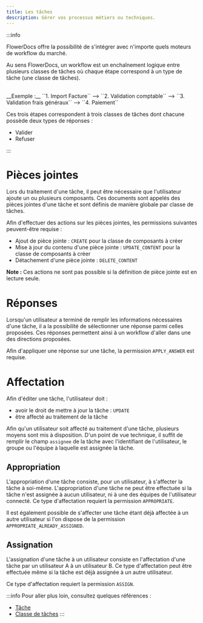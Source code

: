 ```yaml
---
title: Les tâches
description: Gérer vos processus métiers ou techniques.
---
```


:::info

FlowerDocs offre la possibilité de s'intégrer avec n'importe quels moteurs de workflow du marché.

Au sens FlowerDocs, un workflow est un enchaînement logique entre plusieurs classes de tâches où chaque étape correspond à un type de tâche (une classe de tâches).

<br/>
__Exemple :__ ``1. Import Facture`` --> ``2. Validation comptable`` --> ``3. Validation frais généraux`` --> ``4. Paiement``

Ces trois étapes correspondent à trois classes de tâches dont chacune possède deux types de réponses : 

* Valider
* Refuser

:::


# Pièces jointes

Lors du traitement d'une tâche, il peut être nécessaire que l'utilisateur ajoute un ou plusieurs composants.
Ces documents sont appelés des pièces jointes d'une tâche et sont définis de manière globale par classe de tâches. 

Afin d'effectuer des actions sur les pièces jointes, les permissions suivantes peuvent-être requise : 

* Ajout de pièce jointe : `CREATE` pour la classe de composants à créer
* Mise à jour du contenu d'une pièce jointe : `UPDATE_CONTENT` pour la classe de composants à créer
* Détachement d'une pièce jointe : `DELETE_CONTENT`

__Note :__ Ces actions ne sont pas possible si la définition de pièce jointe est en lecture seule. 
 
# Réponses

Lorsqu'un utilisateur a terminé de remplir les informations nécessaires d'une tâche, il a la possibilité de sélectionner une réponse parmi celles proposées.
Ces réponses permettent ainsi à un workflow d'aller dans une des directions proposées.

Afin d'appliquer une réponse sur une tâche, la permission ``APPLY_ANSWER`` est requise.

# Affectation

Afin d'éditer une tâche, l'utilisateur doit : 

* avoir le droit de mettre à jour la tâche : `UPDATE`
* être affecté au traitement de la tâche 

Afin qu'un utilisateur soit affecté au traitement d'une tâche, plusieurs moyens sont mis à disposition. 
D'un point de vue technique, il suffit de remplir le champ ``assignee`` de la tâche avec l'identifiant de l'utilisateur, le groupe ou l'équipe à laquelle est assignée la tâche.

## Appropriation

L'appropriation d'une tâche consiste, pour un utilisateur, à s'affecter la tâche à soi-même. 
L'appropriation d'une tâche ne peut être effectuée si la tâche n'est assignée à aucun utilisateur, ni à une des équipes de l'utilisateur connecté.
Ce type d'affectation requiert la permission ``APPROPRIATE``.

Il est également possible de s'affecter une tâche étant déjà affectée à un autre utilisateur si l'on dispose de la permission ``APPROPRIATE_ALREADY_ASSIGNED``.


## Assignation

L'assignation d'une tâche à un utilisateur consiste en l'affectation d'une tâche par un utilisateur A à un utilisateur B.
Ce type d'affectation peut être effectuée même si la tâche est déjà assignée à un autre utilisateur.

Ce type d'affectation requiert la permission ``ASSIGN``.


:::info
Pour aller plus loin, consultez quelques références : 

* [Tâche](/javadocs/domain/com/flower/docs/domain/task/Task.html)
* [Classe de tâches](/javadocs/domain/com/flower/docs/domain/taskclass/TaskClass.html)
:::